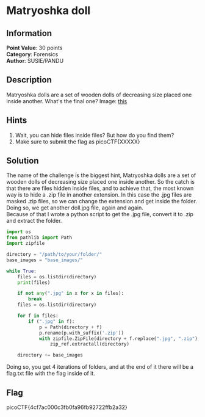 # Matryoshka doll

## Information

**Point Value**: 30 points  
**Category**: Forensics  
**Author**: SUSIE/PANDU

## Description

Matryoshka dolls are a set of wooden dolls of decreasing size placed one inside another. What's the final one? Image: [this](./files/dolls.jpg)

## Hints

1. Wait, you can hide files inside files? But how do you find them?
2. Make sure to submit the flag as picoCTF{XXXXX}

## Solution

The name of the challenge is the biggest hint, Matryoshka dolls are a set of wooden dolls of decreasing size placed one inside another. So the catch is that there are files hidden inside files, and to achieve that, the most known way is to hide a .zip file in another extension. In this case the .jpg files are masked .zip files, so we can change the extension and get inside the folder. Doing so, we get another doll.jpg file, again and again.  
Because of that I wrote a python script to get the .jpg file, convert it to .zip and extract the folder.

```py
import os
from pathlib import Path
import zipfile

directory = "/path/to/your/folder/"
base_images = "base_images/"

while True:
    files = os.listdir(directory)
    print(files)

    if not any(".jpg" in x for x in files):
        break
    files = os.listdir(directory)

    for f in files:
        if (".jpg" in f):
            p = Path(directory + f)
            p.rename(p.with_suffix('.zip'))
            with zipfile.ZipFile(directory + f.replace(".jpg", ".zip"), 'r') as zip_ref:
                zip_ref.extractall(directory)

    directory += base_images
```

Doing so, you get 4 iterations of folders, and at the end of it there will be a flag.txt file with the flag inside of it.

## Flag

picoCTF{4cf7ac000c3fb0fa96fb92722ffb2a32}
